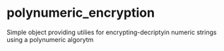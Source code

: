 # polynumeric_encryption
Simple object providing utilies for encrypting-decriptyin numeric strings using a polynumeric algorytm
